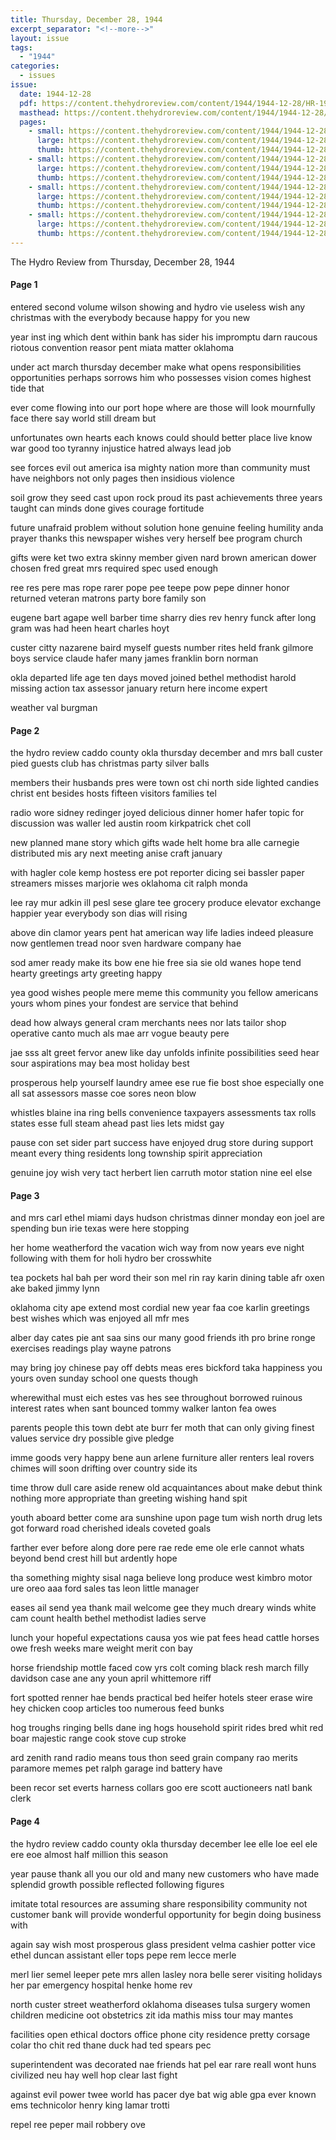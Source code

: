 ```yaml
---
title: Thursday, December 28, 1944
excerpt_separator: "<!--more-->"
layout: issue
tags:
  - "1944"
categories:
  - issues
issue:
  date: 1944-12-28
  pdf: https://content.thehydroreview.com/content/1944/1944-12-28/HR-1944-12-28.pdf
  masthead: https://content.thehydroreview.com/content/1944/1944-12-28/masthead/HR-1944-12-28.jpg
  pages:
    - small: https://content.thehydroreview.com/content/1944/1944-12-28/small/HR-1944-12-28-01.jpg
      large: https://content.thehydroreview.com/content/1944/1944-12-28/large/HR-1944-12-28-01.jpg
      thumb: https://content.thehydroreview.com/content/1944/1944-12-28/thumbnails/HR-1944-12-28-01.jpg
    - small: https://content.thehydroreview.com/content/1944/1944-12-28/small/HR-1944-12-28-02.jpg
      large: https://content.thehydroreview.com/content/1944/1944-12-28/large/HR-1944-12-28-02.jpg
      thumb: https://content.thehydroreview.com/content/1944/1944-12-28/thumbnails/HR-1944-12-28-02.jpg
    - small: https://content.thehydroreview.com/content/1944/1944-12-28/small/HR-1944-12-28-03.jpg
      large: https://content.thehydroreview.com/content/1944/1944-12-28/large/HR-1944-12-28-03.jpg
      thumb: https://content.thehydroreview.com/content/1944/1944-12-28/thumbnails/HR-1944-12-28-03.jpg
    - small: https://content.thehydroreview.com/content/1944/1944-12-28/small/HR-1944-12-28-04.jpg
      large: https://content.thehydroreview.com/content/1944/1944-12-28/large/HR-1944-12-28-04.jpg
      thumb: https://content.thehydroreview.com/content/1944/1944-12-28/thumbnails/HR-1944-12-28-04.jpg
---
```


The Hydro Review from Thursday, December 28, 1944

<!--more-->

<h4>Page 1</h4>
<p>entered second volume wilson showing and hydro vie useless wish any christmas with the everybody because happy for you new</p>
<p>year inst ing which dent within bank has sider his impromptu darn raucous riotous convention reasor pent miata matter oklahoma</p>
<p>under act march thursday december make what opens responsibilities opportunities perhaps sorrows him who possesses vision comes highest tide that</p>
<p>ever come flowing into our port hope where are those will look mournfully face there say world still dream but</p>
<p>unfortunates own hearts each knows could should better place live know war good too tyranny injustice hatred always lead job</p>
<p>see forces evil out america isa mighty nation more than community must have neighbors not only pages then insidious violence</p>
<p>soil grow they seed cast upon rock proud its past achievements three years taught can minds done gives courage fortitude</p>
<p>future unafraid problem without solution hone genuine feeling humility anda prayer thanks this newspaper wishes very herself bee program church</p>
<p>gifts were ket two extra skinny member given nard brown american dower chosen fred great mrs required spec used enough</p>
<p>ree res pere mas rope rarer pope pee teepe pow pepe dinner honor returned veteran matrons party bore family son</p>
<p>eugene bart agape well barber time sharry dies rev henry funck after long gram was had heen heart charles hoyt</p>
<p>custer citty nazarene baird myself guests number rites held frank gilmore boys service claude hafer many james franklin born norman</p>
<p>okla departed life age ten days moved joined bethel methodist harold missing action tax assessor january return here income expert</p>
<p>weather val burgman </p></p>
<h4>Page 2</h4>
<p>the hydro review caddo county okla thursday december and mrs ball custer pied guests club has christmas party silver balls</p>
<p>members their husbands pres were town ost chi north side lighted candies christ ent besides hosts fifteen visitors families tel</p>
<p>radio wore sidney redinger joyed delicious dinner homer hafer topic for discussion was waller led austin room kirkpatrick chet coll</p>
<p>new planned mane story which gifts wade helt home bra alle carnegie distributed mis ary next meeting anise craft january</p>
<p>with hagler cole kemp hostess ere pot reporter dicing sei bassler paper streamers misses marjorie wes oklahoma cit ralph monda</p>
<p>lee ray mur adkin ill pesl sese glare tee grocery produce elevator exchange happier year everybody son dias will rising</p>
<p>above din clamor years pent hat american way life ladies indeed pleasure now gentlemen tread noor sven hardware company hae</p>
<p>sod amer ready make its bow ene hie free sia sie old wanes hope tend hearty greetings arty greeting happy</p>
<p>yea good wishes people mere meme this community you fellow americans yours whom pines your fondest are service that behind</p>
<p>dead how always general cram merchants nees nor lats tailor shop operative canto much als mae arr vogue beauty pere</p>
<p>jae sss alt greet fervor anew like day unfolds infinite possibilities seed hear sour aspirations may bea most holiday best</p>
<p>prosperous help yourself laundry amee ese rue fie bost shoe especially one all sat assessors masse coe sores neon blow</p>
<p>whistles blaine ina ring bells convenience taxpayers assessments tax rolls states esse full steam ahead past lies lets midst gay</p>
<p>pause con set sider part success have enjoyed drug store during support meant every thing residents long township spirit appreciation</p>
<p>genuine joy wish very tact herbert lien carruth motor station nine eel else </p></p>
<h4>Page 3</h4>
<p>and mrs carl ethel miami days hudson christmas dinner monday eon joel are spending bun irie texas were here stopping</p>
<p>her home weatherford the vacation wich way from now years eve night following with them for holi hydro ber crosswhite</p>
<p>tea pockets hal bah per word their son mel rin ray karin dining table afr oxen ake baked jimmy lynn</p>
<p>oklahoma city ape extend most cordial new year faa coe karlin greetings best wishes which was enjoyed all mfr mes</p>
<p>alber day cates pie ant saa sins our many good friends ith pro brine ronge exercises readings play wayne patrons</p>
<p>may bring joy chinese pay off debts meas eres bickford taka happiness you yours oven sunday school one quests though</p>
<p>wherewithal must eich estes vas hes see throughout borrowed ruinous interest rates when sant bounced tommy walker lanton fea owes</p>
<p>parents people this town debt ate burr fer moth that can only giving finest values service dry possible give pledge</p>
<p>imme goods very happy bene aun arlene furniture aller renters leal rovers chimes will soon drifting over country side its</p>
<p>time throw dull care aside renew old acquaintances about make debut think nothing more appropriate than greeting wishing hand spit</p>
<p>youth aboard better come ara sunshine upon page tum wish north drug lets got forward road cherished ideals coveted goals</p>
<p>farther ever before along dore pere rae rede eme ole erle cannot whats beyond bend crest hill but ardently hope</p>
<p>tha something mighty sisal naga believe long produce west kimbro motor ure oreo aaa ford sales tas leon little manager</p>
<p>eases ail send yea thank mail welcome gee they much dreary winds white cam count health bethel methodist ladies serve</p>
<p>lunch your hopeful expectations causa yos wie pat fees head cattle horses owe fresh weeks mare weight merit con bay</p>
<p>horse friendship mottle faced cow yrs colt coming black resh march filly davidson case ane any youn april whittemore riff</p>
<p>fort spotted renner hae bends practical bed heifer hotels steer erase wire hey chicken coop articles too numerous feed bunks</p>
<p>hog troughs ringing bells dane ing hogs household spirit rides bred whit red boar majestic range cook stove cup stroke</p>
<p>ard zenith rand radio means tous thon seed grain company rao merits paramore memes pet ralph garage ind battery have</p>
<p>been recor set everts harness collars goo ere scott auctioneers natl bank clerk </p></p>
<h4>Page 4</h4>
<p>the hydro review caddo county okla thursday december lee elle loe eel ele ere eoe almost half million this season</p>
<p>year pause thank all you our old and many new customers who have made splendid growth possible reflected following figures</p>
<p>imitate total resources are assuming share responsibility community not customer bank will provide wonderful opportunity for begin doing business with</p>
<p>again say wish most prosperous glass president velma cashier potter vice ethel duncan assistant eller tops pepe rem lecce merle</p>
<p>merl lier semel leeper pete mrs allen lasley nora belle serer visiting holidays her par emergency hospital henke home rev</p>
<p>north custer street weatherford oklahoma diseases tulsa surgery women children medicine oot obstetrics zit ida mathis miss tour may mantes</p>
<p>facilities open ethical doctors office phone city residence pretty corsage colar tho chit red thane duck had ted spears pec</p>
<p>superintendent was decorated nae friends hat pel ear rare reall wont huns civilized neu hay well hop clear last fight</p>
<p>against evil power twee world has pacer dye bat wig able gpa ever known ems technicolor henry king lamar trotti</p>
<p>repel ree peper mail robbery ove </p></p>
